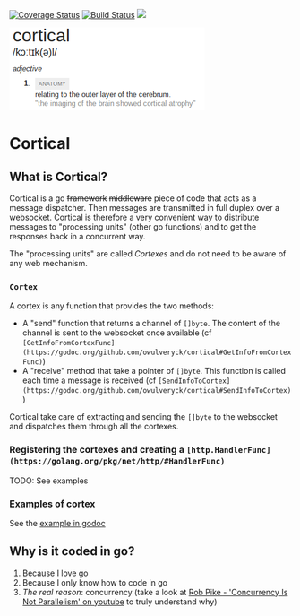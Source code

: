 [![Coverage Status](https://coveralls.io/repos/github/owulveryck/cortical/badge.svg?branch=master)](https://coveralls.io/github/owulveryck/cortical?branch=master)
[![Build Status](https://travis-ci.org/owulveryck/cortical.svg?branch=master)](https://travis-ci.org/owulveryck/cortical)
[![](https://godoc.org/github.com/owulveryck/cortical?status.svg)](http://godoc.org/github.com/owulveryck/cortical)

![Picture](https://github.com/owulveryck/cortical/raw/master/doc/cortical.png)

# Cortical

## What is Cortical?

Cortical is a go ~~framework~~ ~~middleware~~ piece of code that acts as a message dispatcher. Then messages are transmitted in full duplex over a websocket.
Cortical is therefore a very convenient way to distribute messages to "processing units" (other go functions) and to get the responses back in a concurrent way.

The "processing units" are called _Cortexes_ and do not need to be aware of any web mechanism.

### `Cortex`

A cortex is any function that provides the two methods:

* A "send" function that returns a channel of `[]byte`. The content of the channel is sent to the websocket once available (cf `[GetInfoFromCortexFunc](https://godoc.org/github.com/owulveryck/cortical#GetInfoFromCortexFunc)`)
* A "receive" method that take a pointer of `[]byte`. This function is called each time a message is received (cf `[SendInfoToCortex](https://godoc.org/github.com/owulveryck/cortical#SendInfoToCortex)`)

Cortical take care of extracting and sending the `[]byte` to the websocket and dispatches them through all the cortexes.

### Registering the cortexes and creating a `[http.HandlerFunc](https://golang.org/pkg/net/http/#HandlerFunc)` 

TODO: See examples

### Examples of cortex

See the [example in godoc](https://godoc.org/github.com/owulveryck/cortical#example-package)

## Why is it coded in go?

1. Because I love go
2. Because I only know how to code in go
3. *The real reason*: concurrency (take a look at [Rob Pike - 'Concurrency Is Not Parallelism' on youtube](https://www.youtube.com/watch?v=cN_DpYBzKso&t=680s) to truly understand why)


